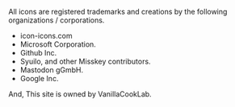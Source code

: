 All icons are registered trademarks and creations by the following organizations / corporations.

- icon-icons.com
- Microsoft Corporation.
- Github Inc.
- Syuilo, and other Misskey contributors.
- Mastodon gGmbH.
- Google Inc.

And, This site is owned by VanillaCookLab.
